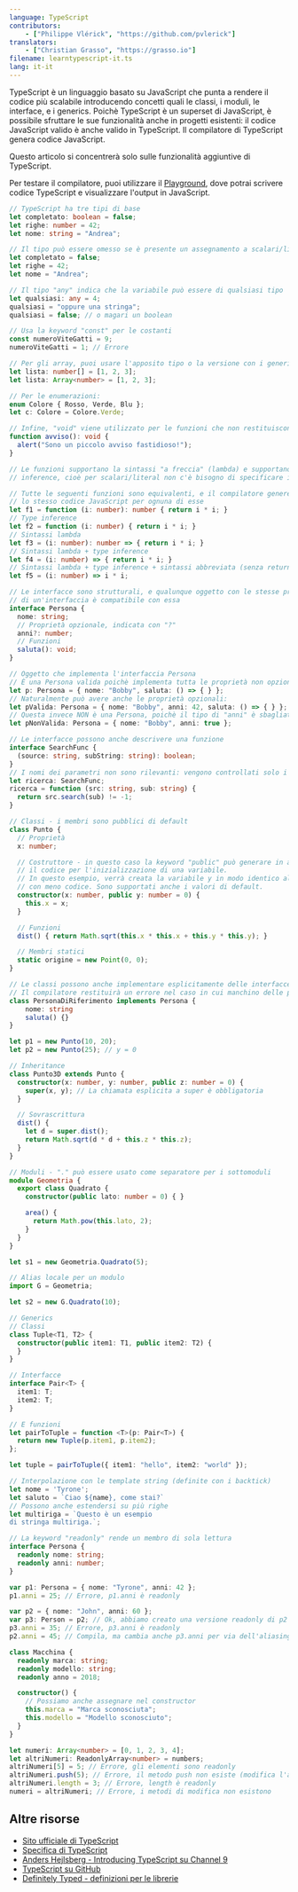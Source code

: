 ```yaml
---
language: TypeScript
contributors:
    - ["Philippe Vlérick", "https://github.com/pvlerick"]
translators:
    - ["Christian Grasso", "https://grasso.io"]
filename: learntypescript-it.ts
lang: it-it
---
```


TypeScript è un linguaggio basato su JavaScript che punta a rendere il codice
più scalabile introducendo concetti quali le classi, i moduli, le interface,
e i generics.
Poichè TypeScript è un superset di JavaScript, è possibile sfruttare le sue
funzionalità anche in progetti esistenti: il codice JavaScript valido è anche
valido in TypeScript. Il compilatore di TypeScript genera codice JavaScript.

Questo articolo si concentrerà solo sulle funzionalità aggiuntive di TypeScript.

Per testare il compilatore, puoi utilizzare il
[Playground](http://www.typescriptlang.org/Playground), dove potrai scrivere
codice TypeScript e visualizzare l'output in JavaScript.

```ts
// TypeScript ha tre tipi di base
let completato: boolean = false;
let righe: number = 42;
let nome: string = "Andrea";

// Il tipo può essere omesso se è presente un assegnamento a scalari/literal
let completato = false;
let righe = 42;
let nome = "Andrea";

// Il tipo "any" indica che la variabile può essere di qualsiasi tipo
let qualsiasi: any = 4;
qualsiasi = "oppure una stringa";
qualsiasi = false; // o magari un boolean

// Usa la keyword "const" per le costanti
const numeroViteGatti = 9;
numeroViteGatti = 1; // Errore

// Per gli array, puoi usare l'apposito tipo o la versione con i generics
let lista: number[] = [1, 2, 3];
let lista: Array<number> = [1, 2, 3];

// Per le enumerazioni:
enum Colore { Rosso, Verde, Blu };
let c: Colore = Colore.Verde;

// Infine, "void" viene utilizzato per le funzioni che non restituiscono valori
function avviso(): void {
  alert("Sono un piccolo avviso fastidioso!");
}

// Le funzioni supportano la sintassi "a freccia" (lambda) e supportano la type
// inference, cioè per scalari/literal non c'è bisogno di specificare il tipo

// Tutte le seguenti funzioni sono equivalenti, e il compilatore genererà
// lo stesso codice JavaScript per ognuna di esse
let f1 = function (i: number): number { return i * i; }
// Type inference
let f2 = function (i: number) { return i * i; }
// Sintassi lambda
let f3 = (i: number): number => { return i * i; }
// Sintassi lambda + type inference
let f4 = (i: number) => { return i * i; }
// Sintassi lambda + type inference + sintassi abbreviata (senza return)
let f5 = (i: number) => i * i;

// Le interfacce sono strutturali, e qualunque oggetto con le stesse proprietà
// di un'interfaccia è compatibile con essa
interface Persona {
  nome: string;
  // Proprietà opzionale, indicata con "?"
  anni?: number;
  // Funzioni
  saluta(): void;
}

// Oggetto che implementa l'interfaccia Persona
// È una Persona valida poichè implementa tutta le proprietà non opzionali
let p: Persona = { nome: "Bobby", saluta: () => { } };
// Naturalmente può avere anche le proprietà opzionali:
let pValida: Persona = { nome: "Bobby", anni: 42, saluta: () => { } };
// Questa invece NON è una Persona, poichè il tipo di "anni" è sbagliato
let pNonValida: Persona = { nome: "Bobby", anni: true };

// Le interfacce possono anche descrivere una funzione
interface SearchFunc {
  (source: string, subString: string): boolean;
}
// I nomi dei parametri non sono rilevanti: vengono controllati solo i tipi
let ricerca: SearchFunc;
ricerca = function (src: string, sub: string) {
  return src.search(sub) != -1;
}

// Classi - i membri sono pubblici di default
class Punto {
  // Proprietà
  x: number;

  // Costruttore - in questo caso la keyword "public" può generare in automatico
  // il codice per l'inizializzazione di una variabile.
  // In questo esempio, verrà creata la variabile y in modo identico alla x, ma
  // con meno codice. Sono supportati anche i valori di default.
  constructor(x: number, public y: number = 0) {
    this.x = x;
  }

  // Funzioni
  dist() { return Math.sqrt(this.x * this.x + this.y * this.y); }

  // Membri statici
  static origine = new Point(0, 0);
}

// Le classi possono anche implementare esplicitamente delle interfacce.
// Il compilatore restituirà un errore nel caso in cui manchino delle proprietà. 
class PersonaDiRiferimento implements Persona {
    nome: string
    saluta() {}
}

let p1 = new Punto(10, 20);
let p2 = new Punto(25); // y = 0

// Inheritance
class Punto3D extends Punto {
  constructor(x: number, y: number, public z: number = 0) {
    super(x, y); // La chiamata esplicita a super è obbligatoria
  }

  // Sovrascrittura
  dist() {
    let d = super.dist();
    return Math.sqrt(d * d + this.z * this.z);
  }
}

// Moduli - "." può essere usato come separatore per i sottomoduli
module Geometria {
  export class Quadrato {
    constructor(public lato: number = 0) { }

    area() {
      return Math.pow(this.lato, 2);
    }
  }
}

let s1 = new Geometria.Quadrato(5);

// Alias locale per un modulo
import G = Geometria;

let s2 = new G.Quadrato(10);

// Generics
// Classi
class Tuple<T1, T2> {
  constructor(public item1: T1, public item2: T2) {
  }
}

// Interfacce
interface Pair<T> {
  item1: T;
  item2: T;
}

// E funzioni
let pairToTuple = function <T>(p: Pair<T>) {
  return new Tuple(p.item1, p.item2);
};

let tuple = pairToTuple({ item1: "hello", item2: "world" });

// Interpolazione con le template string (definite con i backtick)
let nome = 'Tyrone';
let saluto = `Ciao ${name}, come stai?`
// Possono anche estendersi su più righe
let multiriga = `Questo è un esempio
di stringa multiriga.`;

// La keyword "readonly" rende un membro di sola lettura
interface Persona {
  readonly nome: string;
  readonly anni: number;
}

var p1: Persona = { nome: "Tyrone", anni: 42 };
p1.anni = 25; // Errore, p1.anni è readonly

var p2 = { nome: "John", anni: 60 };
var p3: Person = p2; // Ok, abbiamo creato una versione readonly di p2
p3.anni = 35; // Errore, p3.anni è readonly
p2.anni = 45; // Compila, ma cambia anche p3.anni per via dell'aliasing!

class Macchina {
  readonly marca: string;
  readonly modello: string;
  readonly anno = 2018;

  constructor() {
    // Possiamo anche assegnare nel constructor
    this.marca = "Marca sconosciuta";
    this.modello = "Modello sconosciuto";
  }
}

let numeri: Array<number> = [0, 1, 2, 3, 4];
let altriNumeri: ReadonlyArray<number> = numbers;
altriNumeri[5] = 5; // Errore, gli elementi sono readonly
altriNumeri.push(5); // Errore, il metodo push non esiste (modifica l'array)
altriNumeri.length = 3; // Errore, length è readonly
numeri = altriNumeri; // Errore, i metodi di modifica non esistono
```

## Altre risorse
 * [Sito ufficiale di TypeScript](http://www.typescriptlang.org/)
 * [Specifica di TypeScript](https://github.com/Microsoft/TypeScript/blob/master/doc/spec.md)
 * [Anders Hejlsberg - Introducing TypeScript su Channel 9](http://channel9.msdn.com/posts/Anders-Hejlsberg-Introducing-TypeScript)
 * [TypeScript su GitHub](https://github.com/Microsoft/TypeScript)
 * [Definitely Typed - definizioni per le librerie](http://definitelytyped.org/)
